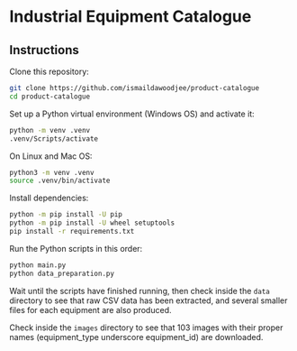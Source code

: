 # Industrial Equipment Catalogue

## Instructions

Clone this repository:

```sh
git clone https://github.com/ismaildawoodjee/product-catalogue
cd product-catalogue
```

Set up a Python virtual environment (Windows OS) and activate it:

```sh
python -m venv .venv
.venv/Scripts/activate
```

On Linux and Mac OS:

```sh
python3 -m venv .venv
source .venv/bin/activate
```

Install dependencies:

```sh
python -m pip install -U pip
python -m pip install -U wheel setuptools
pip install -r requirements.txt
```

Run the Python scripts in this order:

```sh
python main.py
python data_preparation.py
```

Wait until the scripts have finished running, then check inside the `data` directory
to see that raw CSV data has been extracted, and several smaller files for each
equipment are also produced.

Check inside the `images` directory to see that 103 images with their proper names
(equipment_type underscore equipment_id) are downloaded.
